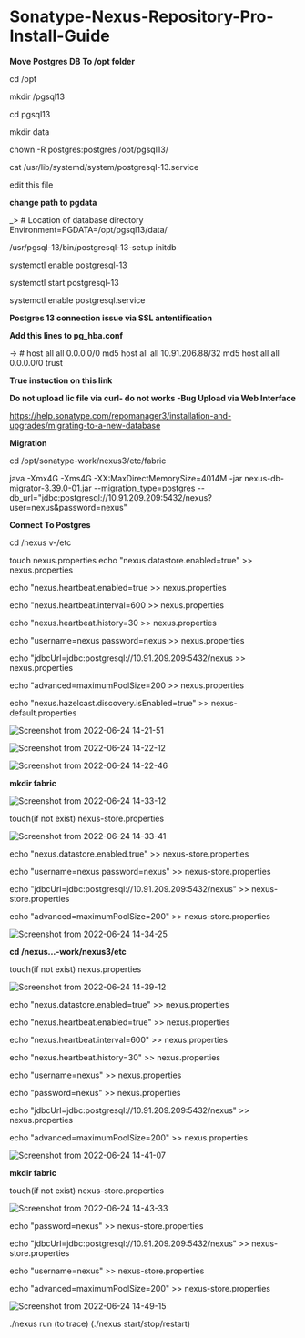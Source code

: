 # Sonatype-Nexus-Repository-Pro-Install-Guide


**Move Postgres DB To /opt folder**

cd /opt

mkdir /pgsql13

cd pgsql13

mkdir data

chown -R postgres:postgres /opt/pgsql13/

cat  /usr/lib/systemd/system/postgresql-13.service

edit this file

**change path to pgdata**

_> # Location of database directory
Environment=PGDATA=/opt/pgsql13/data/


/usr/pgsql-13/bin/postgresql-13-setup initdb

systemctl enable postgresql-13

systemctl start postgresql-13

systemctl enable postgresql.service


**Postgres 13 connection issue via SSL antentification**

**Add this  lines to pg_hba.conf**

-> # host  all     all 0.0.0.0/0 md5
host    all             all             10.91.206.88/32         md5
host    all             all             0.0.0.0/0               trust



**True instuction on this link**

**Do not upload lic file via curl- do not works -Bug Upload via Web Interface**

https://help.sonatype.com/repomanager3/installation-and-upgrades/migrating-to-a-new-database

**Migration**

cd /opt/sonatype-work/nexus3/etc/fabric
 
java -Xmx4G -Xms4G -XX:MaxDirectMemorySize=4014M -jar nexus-db-migrator-3.39.0-01.jar --migration_type=postgres --db_url="jdbc:postgresql://10.91.209.209:5432/nexus?user=nexus&password=nexus"


**Connect To Postgres**

cd  /nexus v-/etc 

touch nexus.properties
echo "nexus.datastore.enabled=true" >> nexus.properties

echo "nexus.heartbeat.enabled=true >> nexus.properties

echo "nexus.heartbeat.interval=600 >> nexus.properties

echo "nexus.heartbeat.history=30 >> nexus.properties

echo "username=nexus password=nexus >> nexus.properties

echo "jdbcUrl=jdbc\:postgresql\://10.91.209.209\:5432/nexus >> nexus.properties

echo "advanced=maximumPoolSize\=200 >> nexus.properties


echo "nexus.hazelcast.discovery.isEnabled=true" >> nexus-default.properties

![Screenshot from 2022-06-24 14-21-51](https://user-images.githubusercontent.com/16716538/175542528-a170c61e-c647-4146-a427-a8f244f6eaec.png)

![Screenshot from 2022-06-24 14-22-12](https://user-images.githubusercontent.com/16716538/175543274-1c52547b-42b3-4e4c-b655-989bd44404d7.png)

![Screenshot from 2022-06-24 14-22-46](https://user-images.githubusercontent.com/16716538/175543542-325c6dee-6073-44f7-a02f-1be5c7678f5a.png)

**mkdir fabric**

![Screenshot from 2022-06-24 14-33-12](https://user-images.githubusercontent.com/16716538/175544090-51bbe598-b6ff-4224-842a-903fe85fc385.png)


touch(if not exist) nexus-store.properties

![Screenshot from 2022-06-24 14-33-41](https://user-images.githubusercontent.com/16716538/175544193-2861c118-e95f-4b82-a9de-5af27d6a245f.png)

echo "nexus.datastore.enabled.true" >> nexus-store.properties

echo "username=nexus password=nexus" >> nexus-store.properties

echo "jdbcUrl=jdbc\:postgresql\://10.91.209.209\:5432/nexus" >> nexus-store.properties

echo "advanced=maximumPoolSize\=200" >> nexus-store.properties

![Screenshot from 2022-06-24 14-34-25](https://user-images.githubusercontent.com/16716538/175544494-f54fc9ba-015f-49ab-9564-057124799193.png)



**cd /nexus...-work/nexus3/etc**

touch(if not exist) nexus.properties

![Screenshot from 2022-06-24 14-39-12](https://user-images.githubusercontent.com/16716538/175544593-20211e82-fbb3-41e1-bdd5-854bb74422ef.png)



echo "nexus.datastore.enabled=true" >> nexus.properties

echo "nexus.heartbeat.enabled=true" >> nexus.properties

echo "nexus.heartbeat.interval=600" >> nexus.properties

echo "nexus.heartbeat.history=30" >> nexus.properties

echo "username=nexus" >> nexus.properties

echo "password=nexus" >> nexus.properties

echo "jdbcUrl=jdbc\:postgresql\://10.91.209.209\:5432/nexus" >> nexus.properties

echo "advanced=maximumPoolSize\=200" >> nexus.properties

![Screenshot from 2022-06-24 14-41-07](https://user-images.githubusercontent.com/16716538/175544831-479da081-d50e-4683-a777-2c21c27c2954.png)


**mkdir fabric**


touch(if not exist) nexus-store.properties

![Screenshot from 2022-06-24 14-43-33](https://user-images.githubusercontent.com/16716538/175544923-9fb702da-9443-4f04-bf4b-4cab091c2e64.png)



echo "password=nexus" >> nexus-store.properties

echo "jdbcUrl=jdbc\:postgresql\://10.91.209.209\:5432/nexus" >> nexus-store.properties

echo "username=nexus" >> nexus-store.properties

echo "advanced=maximumPoolSize\=200" >> nexus-store.properties


![Screenshot from 2022-06-24 14-49-15](https://user-images.githubusercontent.com/16716538/175544998-b1b208a1-9173-41cc-8cb1-0195f2750a8d.png)



./nexus run (to trace)   (./nexus start/stop/restart)  
